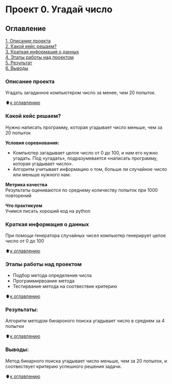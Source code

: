 # Проект 0. Угадай число

## Оглавление  
[1. Описание проекта](.README.md#Описание-проекта)  
[2. Какой кейс решаем?](.README.md#Какой-кейс-решаем)  
[3. Краткая информация о данных](.README.md#Краткая-информация-о-данных)  
[4. Этапы работы над проектом](.README.md#Этапы-работы-над-проектом)  
[5. Результат](.README.md#Результат)    
[6. Выводы](.README.md#Выводы) 

### Описание проекта    
Угадать загаданное компьютером число за менее, чем 20 попыток.

:arrow_up:[к оглавлению](.README.md#Оглавление)


### Какой кейс решаем?    
Нужно написать программу, которая угадывает число меньше, чем за 20 попыток

**Условия соревнования:**  
- Компьютер загадывает целое число от 0 до 100, и нам его нужно угадать. Под «угадать», подразумевается «написать программу, которая угадывает число».
- Алгоритм учитывает информацию о том, больше ли случайное число или меньше нужного нам.

**Метрика качества**     
Результаты оцениваются по среднему количеству попыток при 1000 повторений

**Что практикуем**     
Учимся писать хороший код на python


### Краткая информация о данных
При помощи генератора случайных чисел компьютер генерирует целое число от 0 до 100
  
:arrow_up:[к оглавлению](.README.md#Оглавление)


### Этапы работы над проектом  
- Подбор метода определения числа
- Программирвоание метода
- Тестирвание метода на соотвествие критерию

:arrow_up:[к оглавлению](.README.md#Оглавление)


### Результаты:  
Алгоритм методом бинароного поиска угадывает число в среднем за 4 попытки

:arrow_up:[к оглавлению](.README.md#Оглавление)


### Выводы:  
Метод бинарного поиска угадывает число меньше, чем за 20 попыток, и соотвествует критерию успешного решения задачи.

:arrow_up:[к оглавлению](.README.md#Оглавление)